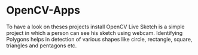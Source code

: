 # OpenCV-Apps
To have a look on theses projects install OpenCV
Live Sketch is a simple project in which a person can see his sketch using webcam.
Identifying Polygons helps in detection of various shapes like circle, rectangle, square, triangles and pentagons etc.
